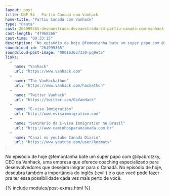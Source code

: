 ```yaml
---
layout: post
title: DNE 54 - Partiu Canadá com Vanhack
home-title: "Partiu Canadá com Vanhack"
type: "Pauta"
cast: 264999365-devnaestrada-devnaestrada-54-partiu-canada-com-vanhack.mp3
cast-length: "47968266"
cast-time: "00:33:15"
description: "No episódio de hoje @femontanha bate um super papo com @ilyabrotzky, CEO da Vanhack, uma empresa que oferece coaching especializado para desenvolvedores que desejam imigrar para o Canadá."
soundcloud-id: "264999365"
soundcloud-post-image: "000163637330-pq9et5"
links:
  -
    name: "Vanhack"
    url: "https://www.vanhack.com"
  -
    name: "The VanHackathon"
    url: "https://www.vanhack.com/hackathon"
  -
    name: "Twitter Vanhack"
    url: "https://twitter.com/GoVanHack"
  -
    name: "E-visa Immigration"
    url: "http://www.evisaimmigration.com"
  -
    name: "Seminário da E-visa Immigration no Brasil"
    url: "http://www.caminhosparaocanada.com.br"
  -
    name: "Canal no youtube Canada Diario"
    url: "https://www.youtube.com/user/kozmatv"
---
```


No episódio de hoje @femontanha bate um super papo com @ilyabrotzky, CEO da Vanhack, uma empresa que oferece coaching especializado para desenvolvedores que desejam imigrar para o Canadá. No episódio de hoje, descubra também a importância do inglês (:evil:) e o que você pode fazer pra ter essa possibilidade cada vez mais perto de você.

{% include modules/post-extras.html %}
